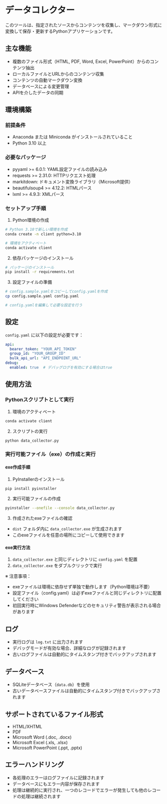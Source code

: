 # データコレクター

このツールは、指定されたソースからコンテンツを収集し、マークダウン形式に変換して保存・更新するPythonアプリケーションです。

## 主な機能

- 複数のファイル形式（HTML, PDF, Word, Excel, PowerPoint）からのコンテンツ抽出
- ローカルファイルとURLからのコンテンツ収集
- コンテンツの自動マークダウン変換
- データベースによる変更管理
- APIを介したデータの同期

## 環境構築

### 前提条件

- Anaconda または Miniconda がインストールされていること
- Python 3.10 以上

### 必要なパッケージ

- pyyaml >= 6.0.1: YAML設定ファイルの読み込み
- requests >= 2.31.0: HTTPリクエスト処理
- markitdown: ドキュメント変換ライブラリ（Microsoft提供）
- beautifulsoup4 >= 4.12.2: HTMLパース
- lxml >= 4.9.3: XMLパース

### セットアップ手順

1. Python環境の作成
```bash
# Python 3.10で新しい環境を作成
conda create -n client python=3.10

# 環境をアクティベート
conda activate client
```

2. 依存パッケージのインストール
```bash
# パッケージのインストール
pip install -r requirements.txt
```

3. 設定ファイルの準備
```bash
# config.sample.yamlをコピーしてconfig.yamlを作成
cp config.sample.yaml config.yaml

# config.yamlを編集して必要な設定を行う
```

## 設定

`config.yaml` に以下の設定が必要です：

```yaml
api:
  bearer_token: "YOUR_API_TOKEN"
  group_id: "YOUR_GROUP_ID"
  bulk_api_url: "API_ENDPOINT_URL"
debug:
  enabled: true  # デバッグログを有効にする場合はtrue
```

## 使用方法

### Pythonスクリプトとして実行

1. 環境のアクティベート
```bash
conda activate client
```

2. スクリプトの実行
```bash
python data_collector.py
```

### 実行可能ファイル（exe）の作成と実行

#### exe作成手順

1. PyInstallerのインストール
```bash
pip install pyinstaller
```

2. 実行可能ファイルの作成
```bash
pyinstaller --onefile --console data_collector.py
```

3. 作成されたexeファイルの確認
- `dist` フォルダ内に `data_collector.exe` が生成されます
- このexeファイルを任意の場所にコピーして使用できます

#### exe実行方法

1. `data_collector.exe` と同じディレクトリに `config.yaml` を配置
2. `data_collector.exe` をダブルクリックで実行

※ 注意事項：
- exeファイルは環境に依存せず単独で動作します（Python環境は不要）
- 設定ファイル（config.yaml）は必ずexeファイルと同じディレクトリに配置してください
- 初回実行時にWindows Defenderなどのセキュリティ警告が表示される場合があります

## ログ

- 実行ログは `log.txt` に出力されます
- デバッグモードが有効な場合、詳細なログが記録されます
- 古いログファイルは自動的にタイムスタンプ付きでバックアップされます

## データベース

- SQLiteデータベース（`data.db`）を使用
- 古いデータベースファイルは自動的にタイムスタンプ付きでバックアップされます

## サポートされているファイル形式

- HTML/XHTML
- PDF
- Microsoft Word (.doc, .docx)
- Microsoft Excel (.xls, .xlsx)
- Microsoft PowerPoint (.ppt, .pptx)

## エラーハンドリング

- 各処理のエラーはログファイルに記録されます
- データベースにもエラー内容が保存されます
- 処理は継続的に実行され、一つのレコードでエラーが発生しても他のレコードの処理は継続されます 